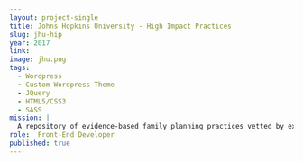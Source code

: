 ```yaml
---
layout: project-single
title: Johns Hopkins University - High Impact Practices
slug: jhu-hip
year: 2017
link:
image: jhu.png
tags:
  - Wordpress
  - Custom Wordpress Theme
  - JQuery
  - HTML5/CSS3
  - SASS
mission: |
  A repository of evidence-based family planning practices vetted by experts against specific criteria and documented in an easy-to-use, sharable format.
role:  Front-End Developer
published: true
---
```


